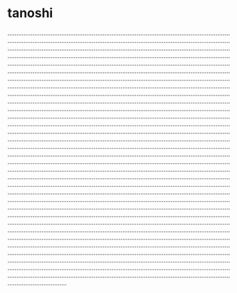 # tanoshi
.............................................................................................................................................................................................................................................................................................................................................................................................................................................................................................................................................................................................................................................................................................................................................................................................................................................................................................................................................................................................................................................................................................................................................................................................................................................................................................................................................................................................................................................................................................................................................................................................................................................................................................................................................................................................................................................................................................................................................................................................................................................................................................................................................................................................................................................................................................................................................................................................................................................................................................................................................................................................................................................................................................................................................................................................................................................................................................................................................................................................................................................................................................................................................................................................................................................................................................................................................................................................................................................................................................................................................................................................................................................................................................................................................................................................................................................................................................................................................................................................................................................................................................................................................................................................................................................................................................